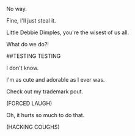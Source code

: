 No way.

Fine, I'll just steal it.

Little Debbie Dimples,
you're the wisest of us all.

What do we do?!

##TESTING TESTING

I don't know.

I'm as cute and adorable as I ever was.

Check out my trademark pout.

(FORCED LAUGH)

Oh, it hurts so much to do that.

(HACKING COUGHS) 